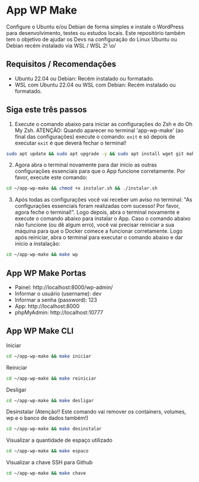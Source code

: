 # App WP Make

Configure o Ubuntu e/ou Debian de forma simples e instale o WordPress para desenvolvimento, testes ou estudos locais. Este repositório também tem o objetivo de ajudar os Devs na configuração do Linux Ubuntu ou Debian recém instalado via WSL / WSL 2! \o/

## Requisitos / Recomendações

- Ubuntu 22.04 ou Debian: Recém instalado ou formatado.
- WSL com Ubuntu 22.04 ou WSL com Debian: Recém instalado ou formatado.

## Siga este três passos

1. Execute o comando abaixo para iniciar as configurações do Zsh e do Oh My Zsh. ATENÇÃO: Quando aparecer no terminal 'app-wp-make' (ao final das configurações) execute o comando: ```exit``` e só depois de executar ```exit``` é que deverá fechar o terminal!

```bash
sudo apt update && sudo apt upgrade -y && sudo apt install wget git make zip unzip lsb-release -y && cd ~ && git clone https://github.com/flaubert-dev/app-wp-make.git && cd ~/app-wp-make && rm -fr .git && make zsh
```

2. Agora abra o terminal novamente para dar inicio as outras configurações essenciais para que o App funcione corretamente. Por favor, execute este comando:

```zsh
cd ~/app-wp-make && chmod +x instalar.sh && ./instalar.sh
```

3. Após todas as configurações você vai receber um aviso no terminal: "As configurações essenciais foram realizadas com sucesso! Por favor, agora feche o terminal!". Logo depois, abra o terminal novamente e execute o comando abaixo para instalar o App. Caso o comando abaixo não funcione (ou dê algum erro), você vai precisar reiniciar a sua máquina para que o Docker comece a funcionar corretamente. Logo após reiniciar, abra o terminal para executar o comando abaixo e dar inicio a instalação:

```zsh
cd ~/app-wp-make && make wp
```

## App WP Make Portas

- Painel: http://localhost:8000/wp-admin/
- Informar o usuário (username): dev
- Informar a senha (password): 123
- App: http://localhost:8000
- phpMyAdmin: http://localhost:10777

## App WP Make CLI

Iniciar

```zsh
cd ~/app-wp-make && make iniciar
```

Reiniciar

```zsh
cd ~/app-wp-make && make reiniciar
```

Desligar

```zsh
cd ~/app-wp-make && make desligar
```

Desinstalar (Atenção!! Este comando vai remover os containers, volumes, wp e o banco de dados também!)

```zsh
cd ~/app-wp-make && make desinstalar
```

Visualizar a quantidade de espaço utilizado

```zsh
cd ~/app-wp-make && make espaco
```

Visualizar a chave SSH para Github

```zsh
cd ~/app-wp-make && make chave
```
